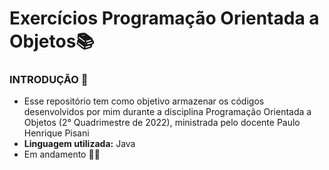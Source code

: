 <h1>Exercícios Programação Orientada a Objetos📚</h1>

<h3> INTRODUÇÃO 📝 </h3>

- Esse repositório tem como objetivo armazenar os códigos desenvolvidos por mim durante a disciplina Programação Orientada a Objetos (2° Quadrimestre de 2022), ministrada pelo docente Paulo Henrique Pisani  
- **Linguagem utilizada:** Java
- Em andamento 🚶‍♂️
